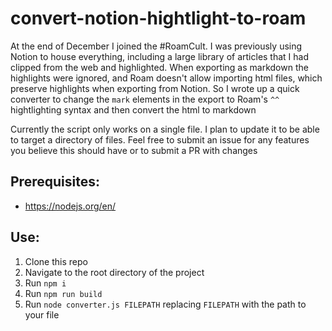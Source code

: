 # convert-notion-hightlight-to-roam

At the end of December I joined the #RoamCult. I was previously using Notion to house everything, including a large library of articles that I had clipped from the web and highlighted. When exporting as markdown the highlights were ignored, and Roam doesn't allow importing html files, which preserve highlights when exporting from Notion. So I wrote up a quick converter to change the `mark` elements in the export to Roam's `^^` hightlighting syntax and then convert the html to markdown

Currently the script only works on a single file. I plan to update it to be able to target a directory of files. Feel free to submit an issue for any features you believe this should have or to submit a PR with changes

## Prerequisites:

- https://nodejs.org/en/

## Use:

1. Clone this repo
2. Navigate to the root directory of the project
3. Run `npm i`
4. Run `npm run build`
5. Run `node converter.js FILEPATH` replacing `FILEPATH` with the path to your file
